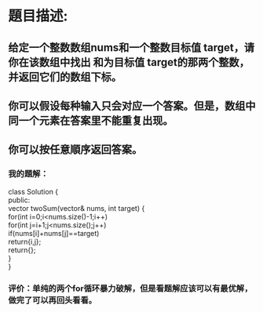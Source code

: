 # 題目描述:
## 给定一个整数数组nums和一个整数目标值 target，请你在该数组中找出 和为目标值 target的那两个整数，并返回它们的数组下标。
## 你可以假设每种输入只会对应一个答案。但是，数组中同一个元素在答案里不能重复出现。
## 你可以按任意順序返回答案。
### 我的題解：
class Solution {<br>
public:<br>
    vector<int> twoSum(vector<int>& nums, int target) {<br>
        for(int i=0;i<nums.size()-1;i++) <br>
			for(int j=i+1;j<nums.size();j++)<br>
				if(nums[i]+nums[j]==target)<br>
					return{i,j};<br>
		return{};<br>
    }<br>
}<br>    
### 评价：单纯的两个for循环暴力破解，但是看题解应该可以有最优解，做完了可以再回头看看。
        
